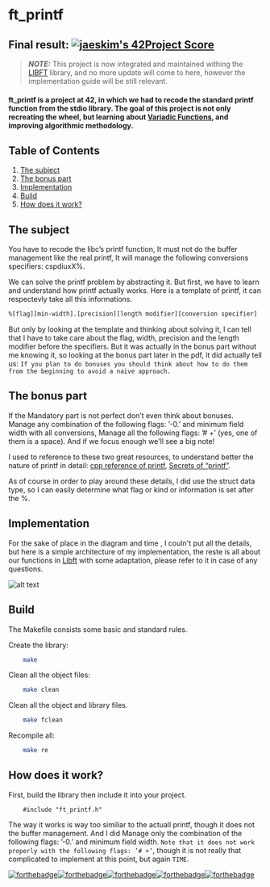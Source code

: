 # ft_printf
## Final result: [![jaeskim's 42Project Score](https://badge42.herokuapp.com/api/project/hsabir/ft_printf)](https://github.com/JaeSeoKim/badge42)
> **_NOTE:_**  This project is now integrated and maintained withing the [LIBFT]() library, and no more update will come to here, however the implementation guide will be still relevant.

#### ft_printf is a project at 42, in which we had to recode the standard printf function from the stdio library. The goal of this project is not only recreating the wheel, but learning about [Variadic Functions](https://en.wikipedia.org/wiki/Variadic_function#In_C), and improving algorithmic methodology.

## Table of Contents
1. [The subject](#The-subject)
2. [The bonus part](#The-bonus-part)
3. [Implementation](#Implementation)
4. [Build](#Build)
5. [How does it work?](#How-does-it-work?)

## The subject
You have to recode the libc’s printf function, It must not do the buffer management like the real printf, It will manage the following conversions specifiers: cspdiuxX%.

We can solve the printf problem by abstracting it. But first, we have to learn and understand how printf actually works.
Here is a template of printf, it can respectevly take all this informations.
```sh
%[flag][min-width].[precision][length modifier][conversion specifier]
```

But only by looking at the template and thinking about solving it, I can tell that I have to take care about the flag, width, precision and the length modifier before the specifiers. But it was actually in the bonus part without me knowing it, so looking at the bonus part later in the pdf, it did actually tell us: `If you plan to do bonuses you should think about how to do them from the beginning to avoid a naive approach.`
## The bonus part
 If the Mandatory part is not perfect don’t even think about bonuses. Manage any combination of the following flags: ’-0.’ and minimum field width
with all conversions, Manage all the following flags: ’# +’ (yes, one of them is a space).
And if we focus enough we'll see a big note!


 I used to reference to these two great resources, to understand better the nature of printf in detail: [cpp reference of printf](https://www.cplusplus.com/reference/cstdio/printf/), [Secrets of “printf”](https://www.cypress.com/file/54441/download).
 
 As of course in order to play around these details, I did use the struct data type, so I can easily determine what flag or kind or information is set after the %.

## Implementation
For the sake of place in the diagram and time , I couln't put all the details, but here is a simple architecture of my implementation, the reste is all about our functions in [Libft](https://github.com/1mthe0wl/libft.git) with some adaptation, please refer to it in case of any questions.

![alt text](https://github.com/1mthe0wl/ft_printf/blob/main/ft_printf.png?raw=true)

## Build
The Makefile consists some basic and standard rules.

Create the library:
```sh
    make
```
Clean all the object files:
```sh
    make clean
```
Clean all the object and library files.
```sh
    make fclean
```
Recompile all:
```sh
    make re
```

## How does it work?
First, build the library then include it into your project.
```
    #include "ft_printf.h"
```
The way it works is way too similiar to the actuall printf, though it does not the buffer management. And I did Manage only the combination of the following flags: ’-0.’ and minimum field width.
``` Note that it does not work properly with the following flags: ’# +’ ```, though it is not really that complicated to implement at this point, but again ``` TIME ```.
 
[![forthebadge](https://forthebadge.com/images/badges/made-with-crayons.svg)](https://forthebadge.com)[![forthebadge](https://forthebadge.com/images/badges/powered-by-coffee.svg)](https://forthebadge.com)[![forthebadge](https://forthebadge.com/images/badges/built-by-codebabes.svg)](https://forthebadge.com)[![forthebadge](https://forthebadge.com/images/badges/built-with-love.svg)](https://forthebadge.com)[![forthebadge](https://forthebadge.com/images/badges/fuck-it-ship-it.svg)](https://forthebadge.com)

